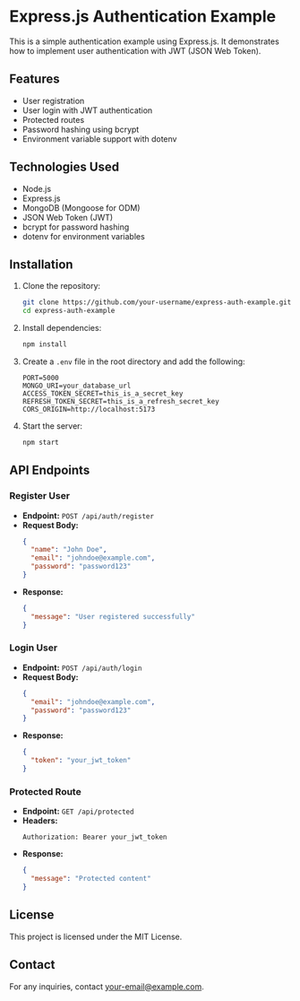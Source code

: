 # Express.js Authentication Example

This is a simple authentication example using Express.js. It demonstrates how to implement user authentication with JWT (JSON Web Token).

## Features
- User registration
- User login with JWT authentication
- Protected routes
- Password hashing using bcrypt
- Environment variable support with dotenv

## Technologies Used
- Node.js
- Express.js
- MongoDB (Mongoose for ODM)
- JSON Web Token (JWT)
- bcrypt for password hashing
- dotenv for environment variables

## Installation

1. Clone the repository:
   ```sh
   git clone https://github.com/your-username/express-auth-example.git
   cd express-auth-example
   ```

2. Install dependencies:
   ```sh
   npm install
   ```

3. Create a `.env` file in the root directory and add the following:
   ```env
   PORT=5000
   MONGO_URI=your_database_url
   ACCESS_TOKEN_SECRET=this_is_a_secret_key
   REFRESH_TOKEN_SECRET=this_is_a_refresh_secret_key
   CORS_ORIGIN=http://localhost:5173
   ```

4. Start the server:
   ```sh
   npm start
   ```

## API Endpoints

### Register User
- **Endpoint:** `POST /api/auth/register`
- **Request Body:**
  ```json
  {
    "name": "John Doe",
    "email": "johndoe@example.com",
    "password": "password123"
  }
  ```
- **Response:**
  ```json
  {
    "message": "User registered successfully"
  }
  ```

### Login User
- **Endpoint:** `POST /api/auth/login`
- **Request Body:**
  ```json
  {
    "email": "johndoe@example.com",
    "password": "password123"
  }
  ```
- **Response:**
  ```json
  {
    "token": "your_jwt_token"
  }
  ```

### Protected Route
- **Endpoint:** `GET /api/protected`
- **Headers:**
  ```
  Authorization: Bearer your_jwt_token
  ```
- **Response:**
  ```json
  {
    "message": "Protected content"
  }
  ```

## License
This project is licensed under the MIT License.

## Contact
For any inquiries, contact [your-email@example.com](mailto:your-email@example.com).

